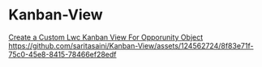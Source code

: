 # Kanban-View
[Create a Custom Lwc Kanban View For Opporunity Object
](https://github.com/saritasaini/Kanban-View/assets/124562724/8f83e71f-75c0-45e8-8415-78466ef28edf)https://github.com/saritasaini/Kanban-View/assets/124562724/8f83e71f-75c0-45e8-8415-78466ef28edf
